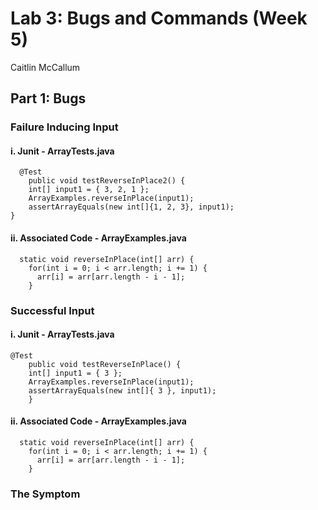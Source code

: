# Lab 3: Bugs and Commands (Week 5)
Caitlin McCallum
## Part 1: Bugs

### Failure Inducing Input

#### i. Junit - ArrayTests.java
```
  @Test 
	public void testReverseInPlace2() {
    int[] input1 = { 3, 2, 1 };
    ArrayExamples.reverseInPlace(input1);
    assertArrayEquals(new int[]{1, 2, 3}, input1);
}
```
#### ii. Associated Code - ArrayExamples.java
```
  static void reverseInPlace(int[] arr) {
    for(int i = 0; i < arr.length; i += 1) {
      arr[i] = arr[arr.length - i - 1];
    }
```
### Successful Input
#### i. Junit - ArrayTests.java
```
@Test 
	public void testReverseInPlace() {
    int[] input1 = { 3 };
    ArrayExamples.reverseInPlace(input1);
    assertArrayEquals(new int[]{ 3 }, input1);
	}
 ```
#### ii. Associated Code - ArrayExamples.java
```
  static void reverseInPlace(int[] arr) {
    for(int i = 0; i < arr.length; i += 1) {
      arr[i] = arr[arr.length - i - 1];
    }
```
### The Symptom

